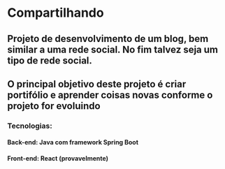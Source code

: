 # Compartilhando

## Projeto de desenvolvimento de um blog, bem similar a uma rede social. No fim talvez seja um tipo de rede social.

## O principal objetivo deste projeto é criar portifólio e aprender coisas novas conforme o projeto for evoluindo

### Tecnologias:
#### Back-end: Java com framework Spring Boot
#### Front-end: React (provavelmente)
